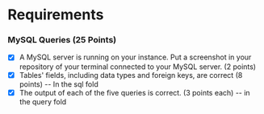 # Requirements

### MySQL Queries (25 Points)
- [x] A MySQL server is running on your instance. Put a screenshot in your repository of your terminal connected to your MySQL server. (2 points)
- [x] Tables' fields, including data types and foreign keys, are correct (8 points) -- In the sql fold
- [x] The output of each of the five queries is correct. (3 points each) -- in the query fold
